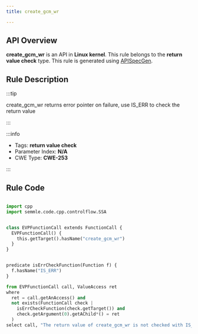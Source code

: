 ```yaml
---
title: create_gcm_wr

---
```



## API Overview
**create_gcm_wr** is an API in **Linux kernel**. This rule belongs to the **return value check** type. This rule is generated using [APISpecGen](../../tools/APISpecGen).
## Rule Description

:::tip

create_gcm_wr returns error pointer on failure, use IS_ERR to check the return value

:::

:::info

- Tags: **return value check**
- Parameter Index: **N/A**
- CWE Type: **CWE-253**

:::

## Rule Code
```python

import cpp
import semmle.code.cpp.controlflow.SSA


class EVPFunctionCall extends FunctionCall {
  EVPFunctionCall() {
    this.getTarget().hasName("create_gcm_wr")
  }
}


predicate isErrCheckFunction(Function f) {
  f.hasName("IS_ERR") 
}

from EVPFunctionCall call, ValueAccess ret
where
  ret = call.getAnAccess() and
  not exists(FunctionCall check |
    isErrCheckFunction(check.getTarget()) and
    check.getArgument(0).getAChild*() = ret
  )
select call, "The return value of create_gcm_wr is not checked with IS_ERR."
    
```